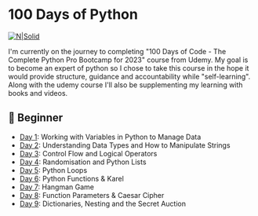 # 100 Days of Python

[![N|Solid](https://www.pythonstacks.com/media/post_images/python_img_min.jpg)](https://nodesource.com/products/nsolid)

I'm currently on the journey to completing "100 Days of Code - The Complete Python Pro Bootcamp for 2023" course from Udemy. My goal is to become an expert of python so I chose to take this course in the hope it would provide structure, guidance and accountability while "self-learning". Along with the udemy course I'll also be supplementing my learning with books and videos.

## 🏁 Beginner
- <a href="https://github.com/elaguila626/100-Days-of-Python-AngelaYu/tree/main/Day01">Day 1</a>: Working with Variables in Python to Manage Data
- <a href="https://github.com/elaguila626/100-Days-of-Python-AngelaYu/tree/main/Day02">Day 2</a>: Understanding Data Types and How to Manipulate Strings
- <a href="https://github.com/elaguila626/100-Days-of-Python-AngelaYu/tree/main/Day03">Day 3</a>: Control Flow and Logical Operators
- <a href="https://github.com/elaguila626/100-Days-of-Python-AngelaYu/tree/main/Day04">Day 4</a>: Randomisation and Python Lists
- <a href="https://github.com/elaguila626/100-Days-of-Python-AngelaYu/tree/main/Day05">Day 5</a>: Python Loops
- <a href="https://github.com/elaguila626/100-Days-of-Python-AngelaYu/tree/main/Day06">Day 6</a>: Python Functions & Karel
- <a href="https://github.com/elaguila626/100-Days-of-Python-AngelaYu/tree/main/Day07">Day 7</a>: Hangman Game
- <a href="https://github.com/elaguila626/100-Days-of-Python-AngelaYu/tree/main/Day08">Day 8</a>: Function Parameters & Caesar Cipher
- <a href="https://github.com/elaguila626/100-Days-of-Python-AngelaYu/tree/main/Day09">Day 9</a>: Dictionaries, Nesting and the Secret Auction
